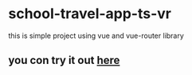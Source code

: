 # school-travel-app-ts-vr

this is simple project using vue and vue-router library

## you con try it out [here]()
